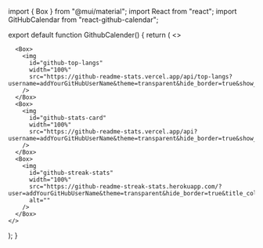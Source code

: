 import { Box } from "@mui/material";
import React from "react";
import GitHubCalendar from "react-github-calendar";

export default function GithubCalender() {
  return (
    <>
      <GitHubCalendar
        className="react-activity-calendar"
        color="skyblue"
        username="addYourGitHubUserName"
      />

      <Box>
        <img
          id="github-top-langs"
          width="100%"
          src="https://github-readme-stats.vercel.app/api/top-langs?username=addYourGitHubUserName&theme=transparent&hide_border=true&show_icons=true&locale=en&layout=compact&title_color=white&text_color=white"
        />
      </Box>
      <Box>
        <img
          id="github-stats-card"
          width="100%"
          src="https://github-readme-stats.vercel.app/api?username=addYourGitHubUserName&theme=transparent&hide_border=true&show_icons=true&locale=en&title_color=white&text_color=white"
        />
      </Box>
      <Box>
        <img
          id="github-streak-stats"
          width="100%"
          src="https://github-readme-streak-stats.herokuapp.com/?user=addYourGitHubUserName&theme=transparent&hide_border=true&title_color=white&text_color=white&sideNums=white&sideLabels=white&ring=white&fire=white&currStreakLabel=white&currStreakNum=white"
          alt=""
        />
      </Box>
    </>
  );
}
